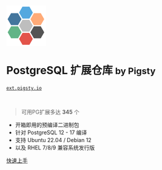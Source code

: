 ![logo](../_media/icon.svg)

# PostgreSQL 扩展仓库 <small>by Pigsty</small>

[`ext.pigsty.io`](https://pgexp.pigsty.io)

<br>

> 可用PG扩展多达 <b>345</b> 个

- 开箱即用的预编译二进制包
- 针对 PostgreSQL 12 - 17 编译
- 支持 Ubuntu 22.04 / Debian 12
- 以及 RHEL 7/8/9 兼容系统发行版

[快速上手](#)
